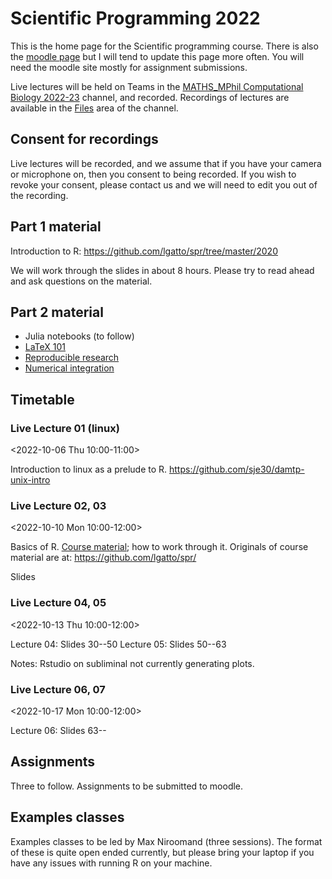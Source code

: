 # Scientific Programming 2022

This is the home page for the Scientific programming course.  There is
also the [moodle
page](https://www.vle.cam.ac.uk/course/view.php?id=245192) but I will
tend to update this page more often.  You will need the moodle site
mostly for assignment submissions.

Live lectures will be held on Teams in the [MATHS_MPhil Computational
Biology
2022-23](https://teams.microsoft.com/l/channel/19%3aU0VPMLHT0yG1SaFT4ii-ZHZfp8hP9jeqa3FOVZ*1Ics1%40thread.tacv2/General?groupId=dc32d844-7363-4ffe-9d88-914f976d5318&tenantId=49a50445-bdfa-4b79-ade3-547b4f3986e9)
channel, and recorded.  Recordings of lectures are
available in the [Files](https://universityofcambridgecloud.sharepoint.com/:f:/r/sites/DAMTP*MPhilinComputationalBiologyTeam2022-23/Shared%20Documents/Scientific%20Programming%202022/Recordings?csf=1&web=1&e=9kOVvg) area of the channel.

## Consent for recordings

Live lectures will be recorded, and we assume that if you have your
camera or microphone on, then you consent to being recorded.  If you
wish to revoke your consent, please contact us and we will need to
edit you out of the recording.

## Part 1 material

Introduction to R: https://github.com/lgatto/spr/tree/master/2020

We will work through the slides in about 8 hours.  Please try to read
ahead and ask questions on the material.

## Part 2 material 

- Julia notebooks (to follow)
- [LaTeX 101](https://github.com/sje30/latex101/blob/master/latex101.pdf)
- [Reproducible research](https://github.com/lgatto/spr/blob/master/rr/rr3.pdf)
- [Numerical integration](de.pdf)



## Timetable

###  Live Lecture 01 (linux)
<2022-10-06 Thu 10:00-11:00>

Introduction to linux as a prelude to R.
https://github.com/sje30/damtp-unix-intro

###  Live Lecture 02, 03 
<2022-10-10 Mon 10:00-12:00>

Basics of R.  [Course material](spr2022.pdf); how to work through it.
Originals of course material are at: https://github.com/lgatto/spr/

Slides 


<!-- Extra books to consider:  -->
<!-- [Dynamic models in Biology](https://github.com/ellner/DMB-supplements) -->
<!-- -- good for the handout with exercises. -->

<!-- [A First Course in Statistical Programming with R](https://www.cambridge.org/highereducation/books/a-first-course-in-statistical-programming-with-r/0CEDD40A37D273025535A03F1156A2CF#overview) -->
<!-- now in 3rd edition. -->

<!-- [Modern statistics for modern biology](https://www.huber.embl.de/msmb/). -->



###  Live Lecture 04, 05
<2022-10-13 Thu 10:00-12:00>

Lecture 04: Slides 30--50
Lecture 05: Slides 50--63


Notes: Rstudio on subliminal not currently generating plots.

###  Live Lecture 06, 07
<2022-10-17 Mon 10:00-12:00>

Lecture 06: Slides 63--
<!-- Lecture 07: Slides --. -->



<!-- ###  live Lecture 3 (R) -->
<!-- <2021-10-15 Fri 09:00-10:00> -->

<!-- Aims: -->

<!-- - Role of examples classes (introduce Max if available) -->
<!-- - review deadline for A1 (default 27th October). -->
<!-- - finish permutation testing from neuRo. -->
<!-- - [introduction to latex](https://github.com/sje30/latex101) live demo -->
<!--   of running it from command line and with [overleaf](https://overleaf.com) -->
<!-- - Q&A (perhaps unrecorded if that helps with discussions). -->




<!-- ###  Live Lecture 4 (R) -->
<!-- <2021-10-20 Wed 09:00-10:00> -->

<!-- Aims: -->

<!-- - Main opportunity for questions on assignment 1. -->
<!-- - Review of lecture material from part I up to page 116 (end of -->
<!--   section on objects). -->

<!-- ###  Live Lecture 5 (R) -->
<!-- <2021-10-22 Fri 09:00-10:00> -->

<!-- (New Part 2 topic.) Using github for your work.  Please get a github -->
<!-- account beforehand; get a student account -->
<!-- https://education.github.com/pack to ensure you get the 'Pro' features -->
<!-- like private repositories. -->

<!-- To cover: version control, markdown, issues, '.', binder. -->

<!-- See: [github](github) folder for materials, and for the final -->
<!-- repository, see https://github.com/sje30/darts -->

<!-- Recommendation from class for 'github desktop' client -->
<!-- https://desktop.github.com/ to ease use of working with github. -->
	
<!-- ###  Live Lecture 6 (R) -->
<!-- <2021-10-27 Wed 09:00-10:00> -->

<!-- Aims: -->
<!-- - Review of lecture material from part I up to end of document. -->
<!-- - Assignment 2 to be handed out, with suggested two-week deadline. -->
<!-- - Reproducible research (part 2 lectures: RR 0, RR 1 (Make), RR 2 (knitr). -->
<!-- - Introduction to optimisation -- simulated annealing. [Kirkpatrick et al 1983](https://paperpile.com/app/p/c885cc7d-488e-0352-82ad-0de4045427c9). -->

<!-- ###  Live Lecture 7 (R) -->
<!-- <2021-10-29 Fri 09:00-10:00> -->

<!-- Part 2: Numerical integration. [de.pdf](de.pdf) -->

<!-- ###  Live Lecture 8 (R) -->
<!-- <2021-11-03 Wed 09:00-10:00> -->

<!-- Feedback session on assignment 1.  Questions on assignment 2. -->

<!-- ###  Live Lecture 9 (R) -->
<!-- <2021-11-05 Fri 09:00-10:00> -->

<!-- Conclusions; next steps. -->

<!-- - GGPLOT Third edition in prep: https://ggplot2-book.org/ -->
<!-- - R for Data Science https://r4ds.had.co.nz/ -->
<!-- - Markdown, Bookdown https://bookdown.org/ -->

<!-- Assignment 3 to be handed out. -->

## Assignments

Three to follow.  Assignments to be submitted to moodle.


<!-- [Assignment 1](assigns/spa1-2021.pdf) -->

<!-- [Assignment 2](assigns/spa2-2021.pdf) -->

<!-- [Assignment 3](assigns/spa3-2021.pdf) -->

<!-- To help with assignment 2, here is a way to include your R code -->
<!-- functions in an appendix, rather than in the main body of the report. -->
<!-- It relies on giving your code chunks names.  See [test.Rnw](test.Rnw) -->
<!-- and [test.pdf](test.pdf). -->


## Examples classes

Examples classes to be led by Max Niroomand (three sessions).
The format of these is quite open ended currently, but please bring
your laptop if you have any issues with running R on your machine.


